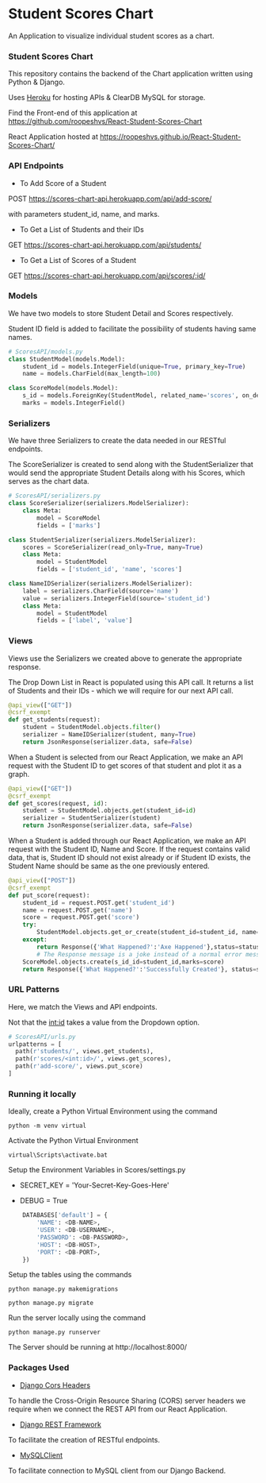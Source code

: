 # Student Scores Chart

An Application to visualize individual student scores as a chart.

### Student Scores Chart

This repository contains the backend of the Chart application written using Python & Django.

Uses [Heroku](https://scores-chart-api.herokuapp.com/) for hosting APIs & ClearDB MySQL for storage.

Find the Front-end of this application at https://github.com/roopeshvs/React-Student-Scores-Chart

React Application hosted at https://roopeshvs.github.io/React-Student-Scores-Chart/

### API Endpoints

* To Add Score of a Student

POST https://scores-chart-api.herokuapp.com/api/add-score/

with parameters student_id, name, and marks.

* To Get a List of Students and their IDs

GET https://scores-chart-api.herokuapp.com/api/students/

* To Get a List of Scores of a Student

GET https://scores-chart-api.herokuapp.com/api/scores/:id/


### Models

We have two models to store Student Detail and Scores respectively.

Student ID field is added to facilitate the possibility of students having same names.

```python
# ScoresAPI/models.py
class StudentModel(models.Model):
    student_id = models.IntegerField(unique=True, primary_key=True)
    name = models.CharField(max_length=100)

class ScoreModel(models.Model):
    s_id = models.ForeignKey(StudentModel, related_name='scores', on_delete=models.CASCADE)
    marks = models.IntegerField()
```

### Serializers

We have three Serializers to create the data needed in our RESTful endpoints.

The ScoreSerializer is created to send along with the StudentSerializer that would send the appropriate Student Details along with his Scores, which serves as the chart data.

```python
# ScoresAPI/serializers.py
class ScoreSerializer(serializers.ModelSerializer):
    class Meta:
        model = ScoreModel
        fields = ['marks']

class StudentSerializer(serializers.ModelSerializer):
    scores = ScoreSerializer(read_only=True, many=True)
    class Meta: 
        model = StudentModel
        fields = ['student_id', 'name', 'scores']

class NameIDSerializer(serializers.ModelSerializer):
    label = serializers.CharField(source='name')
    value = serializers.IntegerField(source='student_id')
    class Meta:
        model = StudentModel
        fields = ['label', 'value']
```

### Views

Views use the Serializers we created above to generate the appropriate response.

The Drop Down List in React is populated using this API call. It returns a list of Students and their IDs - which we will require for our next API call.

```python
@api_view(["GET"])
@csrf_exempt
def get_students(request):
    student = StudentModel.objects.filter()
    serializer = NameIDSerializer(student, many=True)
    return JsonResponse(serializer.data, safe=False)
```

When a Student is selected from our React Application, we make an API request with the Student ID to get scores of that student and plot it as a graph.

```python
@api_view(["GET"])
@csrf_exempt
def get_scores(request, id):
    student = StudentModel.objects.get(student_id=id)
    serializer = StudentSerializer(student)
    return JsonResponse(serializer.data, safe=False)
```

When a Student is added through our React Application, we make an API request with the Student ID, Name and Score. If the request contains valid data, that is, Student ID should not exist already or if Student ID exists, the Student Name should be same as the one previously entered. 

```python
@api_view(["POST"])
@csrf_exempt
def put_score(request):
    student_id = request.POST.get('student_id')
    name = request.POST.get('name')
    score = request.POST.get('score')
    try:
        StudentModel.objects.get_or_create(student_id=student_id, name=name)
    except:
        return Response({'What Happened?':'Axe Happened'},status=status.HTTP_404_NOT_FOUND)
        # The Response message is a joke instead of a normal error message. Take it as such.
    ScoreModel.objects.create(s_id_id=student_id,marks=score)
    return Response({'What Happened?':'Successfully Created'}, status=status.HTTP_201_CREATED)
```

### URL Patterns

Here, we match the Views and API endpoints.

Not that the <int:id> takes a value from the Dropdown option.

```python
# ScoresAPI/urls.py
urlpatterns = [
  path(r'students/', views.get_students),
  path(r'scores/<int:id>/', views.get_scores),
  path(r'add-score/', views.put_score)
]
```

### Running it locally

Ideally, create a Python Virtual Environment using the command

`python -m venv virtual`

Activate the Python Virtual Environment

`virtual\Scripts\activate.bat`

Setup the Environment Variables in Scores/settings.py

* SECRET_KEY = 'Your-Secret-Key-Goes-Here'

* DEBUG = True

```python
    DATABASES['default'] = {
        'NAME': <DB-NAME>,
        'USER': <DB-USERNAME>,
        'PASSWORD': <DB-PASSWORD>,
        'HOST': <DB-HOST>,
        'PORT': <DB-PORT>,
    })
```

Setup the tables using the commands

`python manage.py makemigrations`

`python manage.py migrate`

Run the server locally using the command

`python manage.py runserver`

The Server should be running at http://localhost:8000/

### Packages Used

* [Django Cors Headers](https://pypi.org/project/django-cors-headers/)

To handle the Cross-Origin Resource Sharing (CORS) server headers we require when we connect the REST API from our React Application.

* [Django REST Framework](https://www.django-rest-framework.org/)

To facilitate the creation of RESTful endpoints.

* [MySQLClient](https://pypi.org/project/mysqlclient/)

To facilitate connection to MySQL client from our Django Backend.